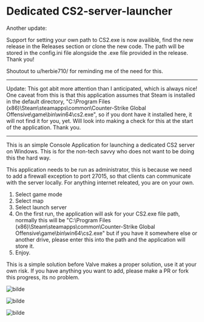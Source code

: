 # Dedicated CS2-server-launcher
Another update:

Support for setting your own path to CS2.exe is now availible, find the new release in the Releases section
or clone the new code. The path will be stored in the config.ini file alongside the .exe file provided in the release. Thank you! 

Shoutout to u/herbie710/ for reminding me of the need for this.

---------------

Update: This got abit more attention than I anticipated, which is always nice!
One caveat from this is that this application assumes that Steam is installed in the default directory,
"C:\Program Files (x86)\Steam\steamapps\common\Counter-Strike Global Offensive\game\bin\win64\cs2.exe",
so if you dont have it installed here, it will not find it for you, yet. Will look into making a check for this
at the start of the application. Thank you.

----------------

This is an simple Console Application for launching a dedicated CS2 server on Windows.
This is for the non-tech savvy who does not want to be doing this the hard way.

This application needs to be run as administrator, this is because we need to add a firewall exception to port 27015,
so that clients can communicate with the server locally. For anything internet releated, you are on your own.

1. Select game mode
2. Select map
3. Select launch server
4. On the first run, the application will ask for your CS2.exe file path, normally this will be "C:\Program Files (x86)\Steam\steamapps\common\Counter-Strike Global Offensive\game\bin\win64\cs2.exe" but if you have it somewhere else or another drive, please enter this into the path and the application will store it.
5. Enjoy.

This is a simple solution before Valve makes a proper solution, use it at your own risk.
If you have anything you want to add, please make a PR or fork this progress, its no problem.

![bilde](https://github.com/mortenlein/CS2-server-launcher/assets/3304457/2e506b8a-c22d-4550-8651-23ea11551642)

![bilde](https://github.com/mortenlein/CS2-server-launcher/assets/3304457/ecb26521-f3fc-405d-8621-7f2a9759354d)

![bilde](https://github.com/mortenlein/CS2-server-launcher/assets/3304457/19cec711-d684-4a11-9c73-1308c55f30fb)
